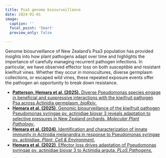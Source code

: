 ```yaml
---
title: Psa3 genome biosurveillance
date: 2024-01-01
image:
  caption: ''
  focal_point: 'Smart'
  preview_only: false

---
```

Genome biosurveillance of New Zealand’s Psa3 population has provided insights into how plant pathogens adapt over time and highlights the importance of carefully managing recurrent pathogen infections. In particular, we have observed effector loss on both susceptible and resistant kiwifruit vines. Whether they occur in monocultures, diverse germplasm collections, or escaped wild vines, these repeated exposure events offer the pathogen an opportunity to break down resistance.

- [**Patterson, Hemara et al. (2025).**  Diverse Pseudomonas species engage in beneficial and suppressive interactions with the kiwifruit pathogen Psa across Actinidia germplasm. *bioRxiv*.](/content/publications/patterson-germplasm-2025/index.md)
- [**Hemara et al. (2025)**. Genomic biosurveillance of the kiwifruit pathogen Pseudomonas syringae pv. actinidiae biovar 3 reveals adaptation to selective pressures in New Zealand orchards. *Molecular Plant Pathology*.](/content/publications/hemara-hopf1c-2025/index.md)
- [**Hemara et al. (2024)**. Identification and characterization of innate immunity in Actinidia melanandra in response to Pseudomonas syringae pv. actinidiae. *Plant, Cell & Environment.*](/content/publications/hemara-melanandra-2024/index.md)
- [**Hemara et al. (2022)**. Effector loss drives adaptation of Pseudomonas syringae pv. actinidiae biovar 3 to Actinidia arguta. *PLoS Pathogens.*](/content/publications/hemara-arguta-2022/index.md)

